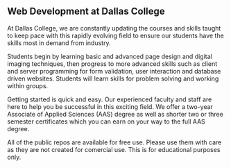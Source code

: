 ## Web Development at Dallas College

At Dallas College, we are constantly updating the courses and skills taught to keep pace with this rapidly evolving field to ensure our students have the skills most in demand from industry.

Students begin by learning basic and advanced page design and digital imaging techniques, then progress to more advanced skills such as client and server programming for form validation, user interaction and database driven websites. Students will learn skills for problem solving and working within groups.

Getting started is quick and easy. Our experienced faculty and staff are here to help you be successful in this exciting field. We offer a two-year Associate of Applied Sciences (AAS) degree as well as shorter two or three semester certificates which you can earn on your way to the full AAS degree.

All of the public repos are available for free use. Please use them with care as they are not created for comercial use. This is for educational purposes only.

<!--
**bhc-webdev/bhc-webdev** is a ✨ _special_ ✨ repository because its `README.md` (this file) appears on your GitHub profile.

Here are some ideas to get you started:

- 🔭 I’m currently working on ...
- 🌱 I’m currently learning ...
- 👯 I’m looking to collaborate on ...
- 🤔 I’m looking for help with ...
- 💬 Ask me about ...
- 📫 How to reach me: ...
- 😄 Pronouns: ...
- ⚡ Fun fact: ...
-->
